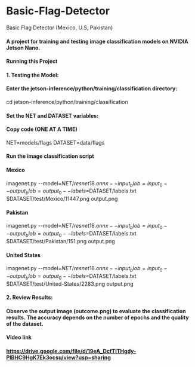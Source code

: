 # Basic-Flag-Detector

Basic Flag Detector (Mexico, U.S, Pakistan)
#### A project for training and testing image classification models on NVIDIA Jetson Nano.

#### Running this Project
#### 1. Testing the Model:
#### Enter the jetson-inference/python/training/classification directory:

cd jetson-inference/python/training/classification

#### Set the NET and DATASET variables:
#### Copy code (ONE AT A TIME)

NET=models/flags
DATASET=data/flags

#### Run the image classification script

#### Mexico
imagenet.py --model=$NET/resnet18.onnx --input_blob=input_0 --output_blob=output_0 --labels=$DATASET/labels.txt $DATASET/test/Mexico/11447.png output.png


#### Pakistan
imagenet.py --model=$NET/resnet18.onnx --input_blob=input_0 --output_blob=output_0 --labels=$DATASET/labels.txt $DATASET/test/Pakistan/151.png output.png

#### United States
imagenet.py --model=$NET/resnet18.onnx --input_blob=input_0 --output_blob=output_0 --labels=$DATASET/labels.txt $DATASET/test/United-States/2283.png output.png



#### 2. Review Results:
#### Observe the output image (outcome.png) to evaluate the classification results. The accuracy depends on the number of epochs and the quality of the dataset.

#### Video link
#### https://drive.google.com/file/d/19eA_DcfTlTHgdy-PlBHC9HgK7Ek3ocsu/view?usp=sharing
